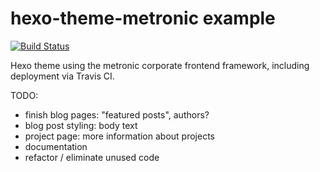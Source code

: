 # hexo-theme-metronic example 

[![Build Status](https://travis-ci.org/ptsteadman/hexo-theme-corporate-example.svg?branch=master)](https://travis-ci.org/ptsteadman/hexo-theme-corporate-example)

Hexo theme using the metronic corporate frontend framework, including deployment
via Travis CI.

TODO:
- finish blog pages: "featured posts", authors?
- blog post styling: body text
- project page: more information about projects
- documentation
- refactor / eliminate unused code
